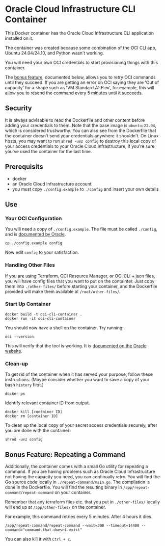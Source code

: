 # Oracle Cloud Infrastructure CLI Container

This Docker container has the Oracle Cloud Infrastructure CLI application installed on it.

The container was created because some combination of the OCI CLI app, Ubuntu 24.04/24.10, and Python wasn't working.

You will need your own OCI credentials to start provisioning things with this container.

The [bonus feature](#bonus-feature-repeating-a-command), documented below, allows you to retry OCI commands until they
succeed. If you are getting an error on OCI saying they are 'Out of capacity' for a shape such as 'VM.Standard.A1.Flex',
for example, this will allow you to resend the command every 5 minutes until it succeeds.

## Security

It is always advisable to read the Dockerfile and other content before adding your credentials to them. Note that the
base image is `ubuntu:22.04`, which is considered trustworthy. You can also see from the Dockerfile that the container
doesn't send your credentials anywhere it shouldn't. On Linux hosts, you may want to run `shred -uvz config` to destroy
this local copy of your access credentials to your Oracle Cloud Infrastructure, if you're sure you've used the container
for the last time.

## Prerequisits

- docker
- an Oracle Cloud Infrastructure account
- you must copy `./config.example` to `./config` and insert your own details

## Use

### Your OCI Configuration

You will need a copy of `./config.example`. The file must be called `./config`, and is [documented by
Oracle](https://docs.oracle.com/en-us/iaas/Content/API/SDKDocs/cliconfigure.htm).

```
cp ./config.example config
```

Now edit `config` to your satisfaction.

### Handling Other Files

If you are using Terraform, OCI Resource Manager, or OCI CLI + json files, you will have config files that you want to
put on the containter. Just copy them into `./other-files/` before starting your container, and the Dockerfile provided
will make them available at `/root/other-files/`.

### Start Up Container

```
docker build -t oci-cli-container .
docker run -it oci-cli-container
```

You should now have a shell on the container. Try running:

```
oci --version
```

This will verify that the tool is working. It is [documented on the Oracle
website](https://docs.oracle.com/en-us/iaas/Content/API/Concepts/cliconcepts.htm).

### Clean-up

To get rid of the container when it has served your purpose, follow these instructions. (Maybe consider whether you want
to save a copy of your bash `history` first.)

```
docker ps
```

Identify relevant container ID from output.

```
docker kill [container ID]
docker rm [container ID]
```

To clean up the local copy of your secret access credentials securely, after you are done with the container:

```
shred -uvz config
```

## Bonus Feature: Repeating a Command

Additionally, the container comes with a small Go utility for repeating a command. If you are having problems such as
Oracle Cloud Infrastructure not having the capacity you need, you can continually retry. You will find the Go source
code locally in `./repeat-command/main.go`. The compilation is done in the Dockerfile. You will find the resulting
binary in `/app/repeat-command/repeat-command` on your container.

Remember that any terraform files etc. that you put in `./other-files/` locally will end up at `/app/other-files/` on
the container.

For example, this command retries every 5 minutes. After 4 hours it dies.

```
/app/repeat-command/repeat-command --wait=300 --timeout=14400 --command="command-that-doesnt-exist"
```

You can also kill it with `Ctrl + c`.
